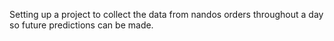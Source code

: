 Setting up a project to collect the data from nandos orders throughout a day so future predictions can be made.